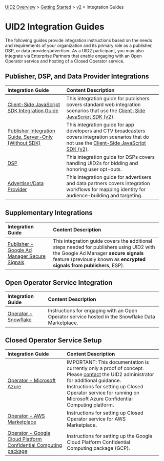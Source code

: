 [UID2 Overview](../../../README.md) > [Getting Started](../../README.md) > [v2](../summary-doc-v2.md) > Integration Guides

# UID2 Integration Guides

The following guides provide integration instructions based on the needs and requirements of your organization and its primary role as a publisher, DSP, or data provider/advertiser. As a UID2 participant, you may also integrate via Enterprise Partners that enable engaging with an Open Operator service and hosting of a Closed Operator service. 

## Publisher, DSP, and Data Provider Integrations

| Integration Guide |  Content Description |
| :--- | :--- |
| [Client-Side JavaScript SDK Integration Guide](publisher-client-side.md) | This integration guide for publishers covers standard web integration scenarios that use the [Client-Side JavaScript SDK (v2)](../sdks/client-side-identity.md). |
| [Publisher Integration Guide, Server-Only (Without SDK)](custom-publisher-integration.md) | This integration guide for app developers and CTV broadcasters covers integration scenarios that do not use the [Client-Side JavaScript SDK (v2)](../sdks/client-side-identity.md). |
| [DSP](dsp-guide.md) | This integration guide for DSPs covers handling UID2s for bidding and honoring user opt-outs. |
| [Advertiser/Data Provider](advertiser-dataprovider-guide.md) | This integration guide for advertisers and data partners covers integration workflows for mapping identity for audience-building and targeting. |

## Supplementary Integrations

| Integration Guide |  Content Description |
| :--- | :--- |
| [Publisher - Google Ad Manager Secure Signals](google-ss-integration.md) | This integration guide covers the additional steps needed for publishers using UID2 with the Google Ad Manager **secure signals** feature (previously known as **encrypted signals from publishers**, ESP). |

## Open Operator Service Integration
 
| Integration Guide |  Content Description |
| :--- | :--- |
| [Operator - Snowflake](../sdks/snowflake_integration.md) | Instructions for engaging with an Open Operator service hosted in the Snowflake Data Marketplace. |

## Closed Operator Service Setup
 
| Integration Guide |  Content Description |
| :--- | :--- |
| [Operator - Microsoft Azure](operator-guide-azure-enclave.md) | IMPORTANT: This documentation is currently only a proof of concept. Please [contact](../../README.md#contact-info) the UID2 administrator for additional guidance.<br/>Instructions for setting up Closed Operator service for running on Microsoft Azure Confidential Computing platform.  |
| [Operator - AWS Marketplace](operator-guide-aws-marketplace.md) | Instructions for setting up Closed Operator service for AWS Marketplace. |
| [Operator - Google Cloud Platform Confidential Computing package](operator-guide-gcp-enclave.md) | Instructions for setting up the Google Cloud Platform Confidential Computing package (GCP). |
